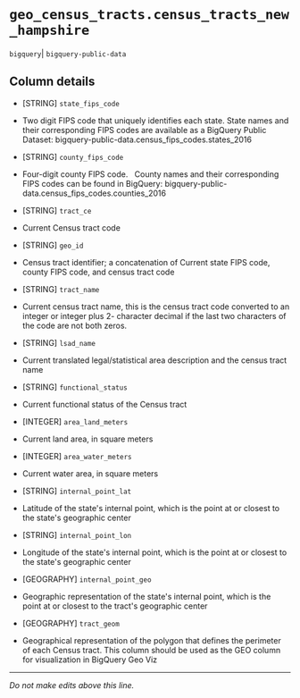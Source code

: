 # `geo_census_tracts.census_tracts_new_hampshire`
`bigquery`| `bigquery-public-data`

## Column details
* [STRING]    `state_fips_code`
 - Two digit FIPS code that uniquely identifies each state. State names and their corresponding FIPS codes are available as a BigQuery Public Dataset: bigquery-public-data.census_fips_codes.states_2016
* [STRING]    `county_fips_code`
 - Four-digit county FIPS code.   County names and their corresponding FIPS codes can be found in BigQuery: bigquery-public-data.census_fips_codes.counties_2016
* [STRING]    `tract_ce`
 - Current Census tract code
* [STRING]    `geo_id`
 - Census tract identifier; a concatenation of Current state FIPS code, county FIPS code, and census tract code
* [STRING]    `tract_name`
 - Current census tract name, this is the census tract code converted to an integer or integer plus 2- character decimal if the last two characters of the code are not both zeros.
* [STRING]    `lsad_name`
 - Current translated legal/statistical area description and the census tract name
* [STRING]    `functional_status`
 - Current functional status of the Census tract
* [INTEGER]   `area_land_meters`
 - Current land area, in square meters
* [INTEGER]   `area_water_meters`
 - Current water area, in square meters
* [STRING]    `internal_point_lat`
 - Latitude of the state's internal point, which is the point at or closest to the state's geographic center
* [STRING]    `internal_point_lon`
 - Longitude of the state's internal point, which is the point at or closest to the state's geographic center
* [GEOGRAPHY] `internal_point_geo`
 - Geographic representation of the state's internal point, which is the point at or closest to the tract's geographic center
* [GEOGRAPHY] `tract_geom`
 - Geographical representation of the polygon that defines the perimeter of each Census tract. This column should be used as the GEO column for visualization in BigQuery Geo Viz

-------------------------------------------------------------------------------
*Do not make edits above this line.*

